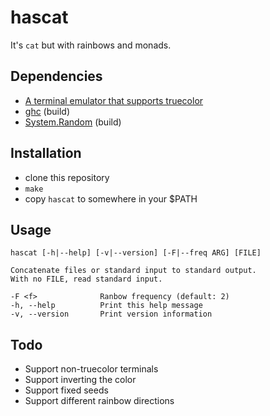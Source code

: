 # hascat

It's `cat` but with rainbows and monads.

## Dependencies

- [A terminal emulator that supports truecolor](https://gist.github.com/XVilka/8346728#now-supporting-truecolour)
- [ghc](https://www.haskell.org/downloads/linux) (build)
- [System.Random](https://hackage.haskell.org/package/random) (build)

## Installation

- clone this repository
- `make`
- copy `hascat` to somewhere in your $PATH

## Usage

    hascat [-h|--help] [-v|--version] [-F|--freq ARG] [FILE]
    
    Concatenate files or standard input to standard output.
    With no FILE, read standard input.

    -F <f>              Ranbow frequency (default: 2)
    -h, --help          Print this help message
    -v, --version       Print version information

## Todo

- Support non-truecolor terminals
- Support inverting the color
- Support fixed seeds
- Support different rainbow directions
